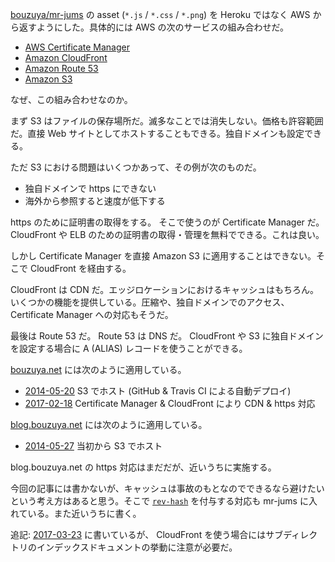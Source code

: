 [bouzuya/mr-jums][] の asset (`*.js` / `*.css` / `*.png`) を Heroku ではなく AWS から返すようにした。具体的には AWS の次のサービスの組み合わせだ。

- [AWS Certificate Manager](https://aws.amazon.com/jp/certificate-manager/)
- [Amazon CloudFront](https://aws.amazon.com/jp/cloudfront/)
- [Amazon Route 53](https://aws.amazon.com/jp/route53/)
- [Amazon S3](https://aws.amazon.com/jp/s3/)

なぜ、この組み合わせなのか。

まず S3 はファイルの保存場所だ。滅多なことでは消失しない。価格も許容範囲だ。直接 Web サイトとしてホストすることもできる。独自ドメインも設定できる。

ただ S3 における問題はいくつかあって、その例が次のものだ。

- 独自ドメインで https にできない
- 海外から参照すると速度が低下する

https のために証明書の取得をする。 そこで使うのが Certificate Manager だ。CloudFront や ELB のための証明書の取得・管理を無料でできる。これは良い。

しかし Certificate Manager を直接 Amazon S3 に適用することはできない。そこで CloudFront を経由する。

CloudFront は CDN だ。エッジロケーションにおけるキャッシュはもちろん。いくつかの機能を提供している。圧縮や、独自ドメインでのアクセス、Certificate Manager への対応もそうだ。

最後は Route 53 だ。 Route 53 は DNS だ。 CloudFront や S3 に独自ドメインを設定する場合に A (ALIAS) レコードを使うことができる。

[bouzuya.net](http://bouzuya.net) には次のように適用している。

- [2014-05-20][] S3 でホスト (GitHub & Travis CI による自動デプロイ)
- [2017-02-18][] Certificate Manager & CloudFront により CDN & https 対応

[blog.bouzuya.net](http://blog.bouzuya.net) には次のように適用している。

- [2014-05-27][] 当初から S3 でホスト

blog.bouzuya.net の https 対応はまだだが、近いうちに実施する。

今回の記事には書かないが、キャッシュは事故のもとなのでできるなら避けたいという考え方はあると思う。そこで [`rev-hash`][npm:rev-hash] を付与する対応も mr-jums に入れている。また近いうちに書く。

追記: [2017-03-23][] に書いているが、 CloudFront を使う場合にはサブディレクトリのインデックスドキュメントの挙動に注意が必要だ。

[2014-05-20]: http://blog.bouzuya.net/2014/05/20/
[2014-05-27]: http://blog.bouzuya.net/2014/05/27/
[2017-02-18]: http://blog.bouzuya.net/2017/02/18/
[2017-03-23]: http://blog.bouzuya.net/2017/03/23/
[bouzuya/mr-jums]: https://github.com/bouzuya/mr-jums
[npm:rev-hash]: https://www.npmjs.com/package/rev-hash
